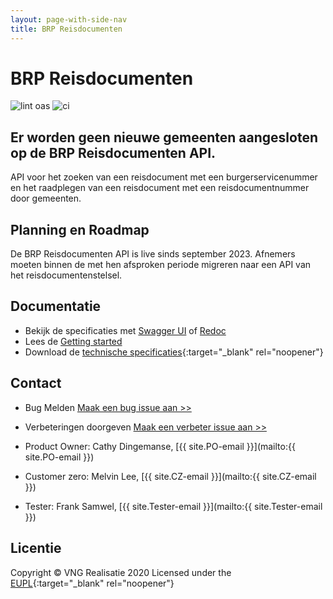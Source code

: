```yaml
---
layout: page-with-side-nav
title: BRP Reisdocumenten
---
```


# BRP Reisdocumenten

![lint oas](https://github.com/BRP-API/Haal-Centraal-Reisdocumenten-bevragen/workflows/lint-oas/badge.svg)
![ci](https://github.com/BRP-API/Haal-Centraal-Reisdocumenten-bevragen/workflows/ci/badge.svg)

## Er worden geen nieuwe gemeenten aangesloten op de BRP Reisdocumenten API. 
API voor het zoeken van een reisdocument met een burgerservicenummer en het raadplegen van een reisdocument met een reisdocumentnummer door gemeenten. 

## Planning en Roadmap
De BRP Reisdocumenten API is live sinds september 2023. Afnemers moeten binnen de met hen afsproken periode migreren naar een API van het reisdocumentenstelsel.

## Documentatie
* Bekijk de specificaties met [Swagger UI](swagger-ui) of [Redoc](redoc)
* Lees de [Getting started](getting-started)
* Download de [technische specificaties](https://github.com/BRP-API/Haal-Centraal-Reisdocumenten-bevragen/blob/master/specificatie/genereervariant/openapi.yaml){:target="_blank" rel="noopener"}

## Contact
* Bug Melden
  [Maak een bug issue aan >>](https://github.com/BRP-API/Haal-Centraal-Reisdocumenten-bevragen/issues/new?assignees=&labels=bug&template=bug_report.md&title=)
* Verbeteringen doorgeven
  [Maak een verbeter issue aan >>](https://github.com/BRP-API/Haal-Centraal-Reisdocumenten-bevragen/issues/new?assignees=&labels=enhancement&template=enhancement.md&title=)

* Product Owner: Cathy Dingemanse, [{{ site.PO-email }}](mailto:{{ site.PO-email }})
* Customer zero: Melvin Lee, [{{ site.CZ-email }}](mailto:{{ site.CZ-email }})
* Tester: Frank Samwel, [{{ site.Tester-email }}](mailto:{{ site.Tester-email }})

## Licentie

Copyright &copy; VNG Realisatie 2020
Licensed under the [EUPL](https://github.com/BRP-API/Haal-Centraal-Reisdocumenten-bevragen/blob/master/LICENCE.md){:target="_blank" rel="noopener"}
